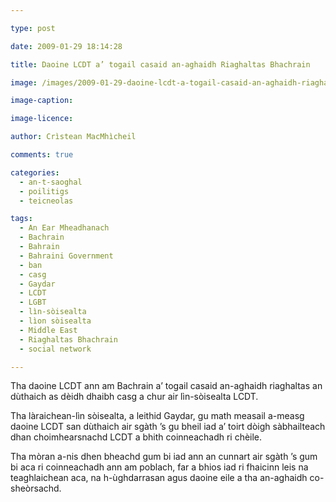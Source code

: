 ```yaml
---

type: post

date: 2009-01-29 18:14:28

title: Daoine LCDT a’ togail casaid an-aghaidh Riaghaltas Bhachrain

image: /images/2009-01-29-daoine-lcdt-a-togail-casaid-an-aghaidh-riaghaltas-bharain.jpg

image-caption:

image-licence:

author: Crìstean MacMhìcheil

comments: true

categories:
  - an-t-saoghal
  - poilitigs
  - teicneolas

tags:
  - An Ear Mheadhanach
  - Bachrain
  - Bahrain
  - Bahraini Government
  - ban
  - casg
  - Gaydar
  - LCDT
  - LGBT
  - lìn-sòisealta
  - lìon sòisealta
  - Middle East
  - Riaghaltas Bhachrain
  - social network

---
```


Tha daoine LCDT ann am Bachrain a&#8217; togail casaid an-aghaidh riaghaltas an dùthaich as dèidh dhaibh casg a chur air lìn-sòisealta LCDT.

<!--more-->

Tha làraichean-lìn sòisealta, a leithid Gaydar, gu math measail a-measg daoine LCDT san dùthaich air sgàth &#8217;s gu bheil iad a&#8217; toirt dòigh sàbhailteach dhan choimhearsnachd LCDT a bhith coinneachadh ri chèile.

Tha mòran a-nis dhen bheachd gum bi iad ann an cunnart air sgàth &#8217;s gum bi aca ri coinneachadh ann am poblach, far a bhios iad ri fhaicinn leis na teaghlaichean aca, na h-ùghdarrasan agus daoine eile a tha an-aghaidh co-sheòrsachd.
